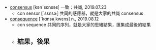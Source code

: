 - [consensus](https://tw.dictionary.search.yahoo.com/search?p=consensus) [kənˋsɛnsəs] 一致；共識, 2019.07.23
  - con sensor [ˋsɛnsɚ] 共同的感應器，就是大家的共識 consensus
- [consequence](https://tw.dictionary.search.yahoo.com/search?p=consequence) [ˋkɑnsə͵kwɛns] n., 2019.08.12
  - con sequence 共同的序列，就是大家的思緒結果，匯集成最後的結果
  - 結果，後果
    - 
